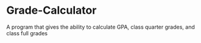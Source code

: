 # Grade-Calculator
A program that gives the ability to calculate GPA, class quarter grades, and class full grades
